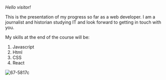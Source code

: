 _Hello visitor!_

This is the presentation of my progress so far as a web developer. I am a journalist and historian studying IT and look forward to getting in touch with you.

My skills at the end of the course will be:
1. Javascript
2. Html
3. CSS
4. React


![67-5817c](https://user-images.githubusercontent.com/107868311/185946767-ad631a35-c93f-446d-bbe9-c28efdf52535.jpeg)
